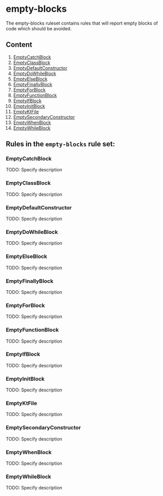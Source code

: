 # empty-blocks

The empty-blocks ruleset contains rules that will report empty blocks of code
which should be avoided.

## Content

1. [EmptyCatchBlock](#EmptyCatchBlock)
2. [EmptyClassBlock](#EmptyClassBlock)
3. [EmptyDefaultConstructor](#EmptyDefaultConstructor)
4. [EmptyDoWhileBlock](#EmptyDoWhileBlock)
5. [EmptyElseBlock](#EmptyElseBlock)
6. [EmptyFinallyBlock](#EmptyFinallyBlock)
7. [EmptyForBlock](#EmptyForBlock)
8. [EmptyFunctionBlock](#EmptyFunctionBlock)
9. [EmptyIfBlock](#EmptyIfBlock)
10. [EmptyInitBlock](#EmptyInitBlock)
11. [EmptyKtFile](#EmptyKtFile)
12. [EmptySecondaryConstructor](#EmptySecondaryConstructor)
13. [EmptyWhenBlock](#EmptyWhenBlock)
14. [EmptyWhileBlock](#EmptyWhileBlock)
## Rules in the `empty-blocks` rule set:

### EmptyCatchBlock

TODO: Specify description

### EmptyClassBlock

TODO: Specify description

### EmptyDefaultConstructor

TODO: Specify description

### EmptyDoWhileBlock

TODO: Specify description

### EmptyElseBlock

TODO: Specify description

### EmptyFinallyBlock

TODO: Specify description

### EmptyForBlock

TODO: Specify description

### EmptyFunctionBlock

TODO: Specify description

### EmptyIfBlock

TODO: Specify description

### EmptyInitBlock

TODO: Specify description

### EmptyKtFile

TODO: Specify description

### EmptySecondaryConstructor

TODO: Specify description

### EmptyWhenBlock

TODO: Specify description

### EmptyWhileBlock

TODO: Specify description
